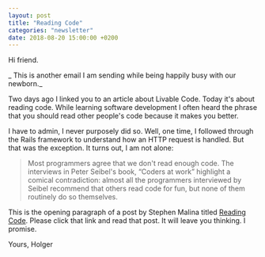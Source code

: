 ```yaml
---
layout: post
title: "Reading Code"
categories: "newsletter"
date: 2018-08-20 15:00:00 +0200
---
```


Hi friend.  

_ This is another email I am sending while being happily busy with our newborn._

Two days ago I linked you to an article about Livable Code. Today it's about reading code. While learning software development I often heard the phrase that you should read other people's code because it makes you better.  

I have to admin, I never purposely did so. Well, one time, I followed through the Rails framework to understand how an HTTP request is handled. But that was the exception. It turns out, I am not alone:

> Most programmers agree that we don't read enough code. The interviews in Peter Seibel's book, “Coders at work” highlight a comical contradiction: almost all the programmers interviewed by Seibel recommend that others read code for fun, but none of them routinely do so themselves.

This is the opening paragraph of a post by Stephen Malina titled [Reading Code](http://akkartik.name/post/comprehension). Please click that link and read that post. It will leave you thinking. I promise.

Yours,
Holger